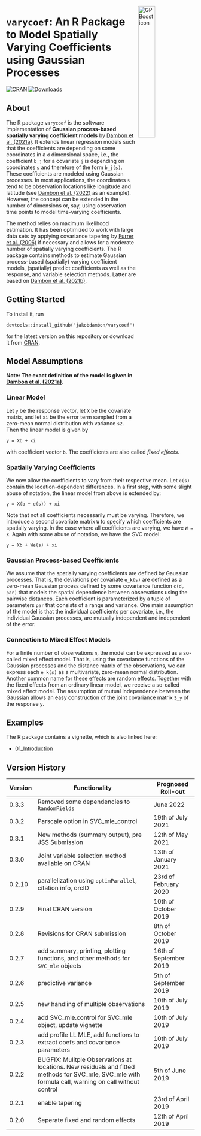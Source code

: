 <img src="https://github.com/jakobdambon/varycoef/blob/master/docs/logo/logo.png?raw=true"
     alt="GPBoost icon"
     align = "right"
     width="30%" />

`varycoef`: An R Package to Model Spatially Varying Coefficients using Gaussian Processes
================================================================================


[![CRAN](http://www.r-pkg.org/badges/version/varycoef?color=blue)](http://cran.rstudio.com/package=varycoef) [![Downloads](http://cranlogs.r-pkg.org/badges/grand-total/varycoef?color=green)](http://www.r-pkg.org/pkg/varycoef)

## About

The R package `varycoef` is the software implementation of **Gaussian process-based spatially varying coefficient models** by [Dambon et al. (2021a)](https://doi.org/10.1016/j.spasta.2020.100470). It extends linear regression models such that the coefficients are depending on some coordinates in a `d` dimensional space, i.e., the coefficient `b_j` for a covariate `j` is depending on coordinates `s` and therefore of the form `b_j(s)`. These coefficients are modeled using Gaussian processes. In most applications, the coordinates `s` tend to be observation locations like longitude and latitude (see [Dambon et al. (2022)](https://doi.org/10.1186/s41937-021-00080-2) as an example). However, the concept can be extended in the number of dimensions or, say, using observation time points to model time-varying coefficients.

The method relies on maximum likelihood estimation. It has been optimized to work with large data sets by applying covariance tapering by [Furrer et al. (2006)](https://www.jstor.org/stable/27594195) if necessary and allows for a moderate number of spatially varying coefficients. The R package contains methods to estimate Gaussian process-based (spatially) varying coefficient models, (spatially) predict coefficients as well as the response, and variable selection methods. Latter are based on [Dambon et al. (2021b)](https://doi.org/10.1080/13658816.2022.2097684).

## Getting Started

To install it, run

```
devtools::install_github("jakobdambon/varycoef")
```

for the latest version on this repository or download it from [CRAN](https://cran.r-project.org/web/packages/varycoef/index.html).

## Model Assumptions

**Note: The exact definition of the model is given in [Dambon et al. (2021a)](https://doi.org/10.1016/j.spasta.2020.100470).**

### Linear Model

Let `y` be the response vector, let `X` be the covariate matrix, and let `xi` be the error term sampled from a zero-mean normal distribution with variance `s2`. Then the linear model is given by

```
y = Xb + xi
```

with coefficient vector `b`. The coefficients are also called *fixed effects*.

### Spatially Varying Coefficients

We now allow the coefficients to vary from their respective mean. Let `e(s)` contain the location-dependent differences. In a first step, with some slight abuse of notation, the linear model from above is extended by:

```
y = X(b + e(s)) + xi
```

Note that not all coefficients necessarily must be varying. Therefore, we introduce a second covariate matrix `W` to specify which coefficients are spatially varying. In the case where all coefficients are varying, we have `W = X`. Again with some abuse of notation, we have the SVC model:

```
y = Xb + We(s) + xi
```

### Gaussian Process-based Coefficients

We assume that the spatially varying coefficients are defined by Gaussian processes. That is, the deviations per covariate `e_k(s)` are defined as a zero-mean Gaussian process defined by some covariance function `c(d, par)` that models the spatial dependence between observations using the pairwise distances. Each coefficient is parameterized by a tuple of parameters `par` that consists of a range and variance. One main assumption of the model is that the individual coefficients per covariate, i.e., the individual Gaussian processes, are mutually independent and independent of the error.

### Connection to Mixed Effect Models

For a finite number of observations `n`, the model can be expressed as a so-called mixed effect model. That is, using the covariance functions of the Gaussian processes and the distance matrix of the observations, we can express each `e_k(s)` as a multivariate, zero-mean normal distribution. Another common name for these effects are random effects. Together with the fixed effects from an ordinary linear model, we receive a  so-called mixed effect model. The assumption of mutual independence between the Gaussian allows an easy construction of the joint covariance matrix `S_y` of the response `y`. 

## Examples

The R package contains a vignette, which is also linked here: 

- [01_Introduction](https://htmlpreview.github.io/?https://github.com/jakobdambon/varycoef/blob/master/examples/01_Introduction.html)


## Version History

| Version | Functionality                                                                                                                                        | Prognosed Roll-out     |
|----------------------|---------------------------------|-----------------|
| 0.3.3   | Removed some dependencies to `RandomFields`                                                                                                          | June 2022              |
| 0.3.2   | Parscale option in SVC_mle_control                                                                                                                   | 19th of July 2021      |
| 0.3.1   | New methods (summary output), pre JSS Submission                                                                                                     | 12th of May 2021       |
| 0.3.0   | Joint variable selection method available on CRAN                                                                                                    | 13th of January 2021   |
| 0.2.10  | parallelization using `optimParallel`, citation info, orcID                                                                                          | 23rd of February 2020  |
| 0.2.9   | Final CRAN version                                                                                                                                   | 10th of October 2019   |
| 0.2.8   | Revisions for CRAN submission                                                                                                                        | 8th of October 2019    |
| 0.2.7   | add summary, printing, plotting functions, and other methods for `SVC_mle` objects                                                                   | 16th of September 2019 |
| 0.2.6   | predictive variance                                                                                                                                  | 5th of September 2019  |
| 0.2.5   | new handling of multiple observations                                                                                                                | 10th of July 2019      |
| 0.2.4   | add SVC_mle.control for SVC_mle object, update vignette                                                                                              | 10th of July 2019      |
| 0.2.3   | add profile LL MLE, add functions to extract coefs and covariance parameters                                                                         | 10th of July 2019      |
| 0.2.2   | BUGFIX: Mulitple Observations at locations. New residuals and fitted methods for SVC_mle, SVC_mle with formula call, warning on call without control | 5th of June 2019       |
| 0.2.1   | enable tapering                                                                                                                                      | 23rd of April 2019     |
| 0.2.0   | Seperate fixed and random effects                                                                                                                    | 12th of April 2019     |
